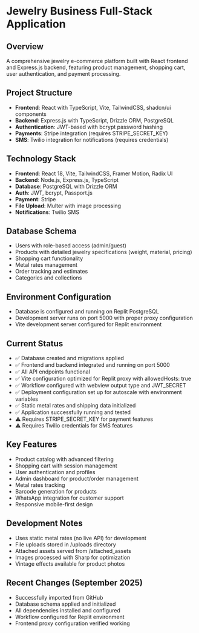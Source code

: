 # Jewelry Business Full-Stack Application

## Overview
A comprehensive jewelry e-commerce platform built with React frontend and Express.js backend, featuring product management, shopping cart, user authentication, and payment processing.

## Project Structure
- **Frontend**: React with TypeScript, Vite, TailwindCSS, shadcn/ui components
- **Backend**: Express.js with TypeScript, Drizzle ORM, PostgreSQL
- **Authentication**: JWT-based with bcrypt password hashing
- **Payments**: Stripe integration (requires STRIPE_SECRET_KEY)
- **SMS**: Twilio integration for notifications (requires credentials)

## Technology Stack
- **Frontend**: React 18, Vite, TailwindCSS, Framer Motion, Radix UI
- **Backend**: Node.js, Express.js, TypeScript
- **Database**: PostgreSQL with Drizzle ORM
- **Auth**: JWT, bcrypt, Passport.js
- **Payment**: Stripe
- **File Upload**: Multer with image processing
- **Notifications**: Twilio SMS

## Database Schema
- Users with role-based access (admin/guest)
- Products with detailed jewelry specifications (weight, material, pricing)
- Shopping cart functionality
- Metal rates management
- Order tracking and estimates
- Categories and collections

## Environment Configuration
- Database is configured and running on Replit PostgreSQL
- Development server runs on port 5000 with proper proxy configuration
- Vite development server configured for Replit environment

## Current Status
- ✅ Database created and migrations applied
- ✅ Frontend and backend integrated and running on port 5000
- ✅ All API endpoints functional
- ✅ Vite configuration optimized for Replit proxy with allowedHosts: true
- ✅ Workflow configured with webview output type and JWT_SECRET
- ✅ Deployment configuration set up for autoscale with environment variables
- ✅ Static metal rates and shipping data initialized
- ✅ Application successfully running and tested
- ⚠️ Requires STRIPE_SECRET_KEY for payment features
- ⚠️ Requires Twilio credentials for SMS features

## Key Features
- Product catalog with advanced filtering
- Shopping cart with session management
- User authentication and profiles
- Admin dashboard for product/order management
- Metal rates tracking
- Barcode generation for products
- WhatsApp integration for customer support
- Responsive mobile-first design

## Development Notes
- Uses static metal rates (no live API) for development
- File uploads stored in /uploads directory
- Attached assets served from /attached_assets
- Images processed with Sharp for optimization
- Vintage effects available for product photos

## Recent Changes (September 2025)
- Successfully imported from GitHub
- Database schema applied and initialized
- All dependencies installed and configured
- Workflow configured for Replit environment
- Frontend proxy configuration verified working